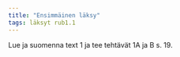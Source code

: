 ```yaml
---
title: "Ensimmäinen läksy"
tags: läksyt rub1.1
---
```


Lue ja suomenna text 1 ja tee tehtävät 1A ja B s. 19.